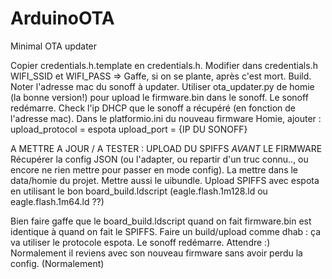 # ArduinoOTA
Minimal OTA updater

Copier credentials.h.template en credentials.h.
Modifier dans credentials.h WIFI_SSID et WIFI_PASS => Gaffe, si on se plante, après c'est mort.
Build.
Noter l'adresse mac du sonoff à updater.
Utiliser ota_updater.py de homie (la bonne version!) pour upload le firmware.bin dans le sonoff.
Le sonoff redémarre.
Check l'ip DHCP que le sonoff a récupéré (en fonction de l'adresse mac).
Dans le platformio.ini du nouveau firmware Homie, ajouter :
upload_protocol = espota
upload_port = {IP DU SONOFF}

A METTRE A JOUR / A TESTER : UPLOAD DU SPIFFS *AVANT* LE FIRMWARE
Récupérer la config JSON (ou l'adapter, ou repartir d'un truc connu.., ou encore ne rien mettre pour passer en mode config).
La mettre dans le data/homie du projet.
Mettre aussi le uibundle.
Upload SPIFFS avec espota en utilisant le bon board_build.ldscript (eagle.flash.1m128.ld ou eagle.flash.1m64.ld ??)

Bien faire gaffe que le board_build.ldscript quand on fait firmware.bin est identique à quand on fait le SPIFFS.
Faire un build/upload comme dhab : ça va utiliser le protocole espota.
Le sonoff redémarre. Attendre :)
Normalement il reviens avec son nouveau firmware sans avoir perdu la config.
(Normalement)